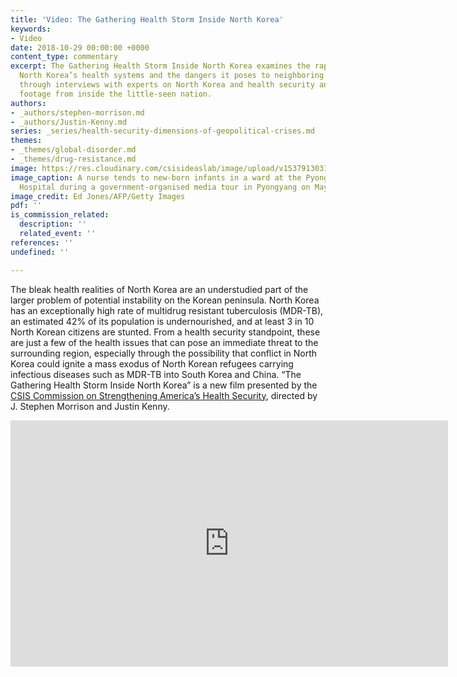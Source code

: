 ```yaml
---
title: 'Video: The Gathering Health Storm Inside North Korea'
keywords:
- Video
date: 2018-10-29 00:00:00 +0000
content_type: commentary
excerpt: The Gathering Health Storm Inside North Korea examines the rapid decay of
  North Korea’s health systems and the dangers it poses to neighboring countries,
  through interviews with experts on North Korea and health security and exclusive
  footage from inside the little-seen nation.
authors:
- _authors/stephen-morrison.md
- _authors/Justin-Kenny.md
series: _series/health-security-dimensions-of-geopolitical-crises.md
themes:
- _themes/global-disorder.md
- _themes/drug-resistance.md
image: https://res.cloudinary.com/csisideaslab/image/upload/v1537913031/health-commission/GettyImages-528833666.jpg
image_caption: A nurse tends to new-born infants in a ward at the Pyongyang Maternity
  Hospital during a government-organised media tour in Pyongyang on May 7, 2016.
image_credit: Ed Jones/AFP/Getty Images
pdf: ''
is_commission_related:
  description: ''
  related_event: ''
references: ''
undefined: ''

---
```

The bleak health realities of North Korea are an understudied part of the larger problem of potential instability on the Korean peninsula. North Korea has an exceptionally high rate of multidrug resistant tuberculosis (MDR-TB), an estimated 42% of its population is undernourished, and at least 3 in 10 North Korean citizens are stunted. From a health security standpoint, these are just a few of the health issues that can pose an immediate threat to the surrounding region, especially through the possibility that conflict in North Korea could ignite a mass exodus of North Korean refugees carrying infectious diseases such as MDR-TB into South Korea and China. “The Gathering Health Storm Inside North Korea” is a new film presented by the [CSIS Commission on Strengthening America’s Health Security](https://healthsecurity.csis.org/), directed by J. Stephen Morrison and Justin Kenny.

<div class="video-wrapper post-feature-video"><iframe width="700" height="394" src="https://www.youtube.com/embed/BDK3TIMmo3I" frameborder="0" allow="autoplay; encrypted-media" allowfullscreen></iframe></div>
